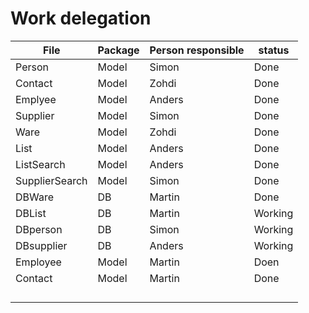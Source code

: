 # Work delegation

| File | Package |  Person responsible | status |
| ---- | ------- | ------------------ | ------ |
| Person | Model | Simon | Done |
| Contact | Model | Zohdi | Done |
| Emplyee | Model | Anders | Done |
| Supplier | Model | Simon | Done |
| Ware | Model| Zohdi | Done |
| List | Model | Anders | Done |
| ListSearch | Model | Anders | Done |
| SupplierSearch | Model | Simon | Done |
| DBWare | DB | Martin | Done |
| DBList | DB | Martin | Working |
| DBperson | DB | Simon | Working |
| DBsupplier | DB | Anders | Working |
| Employee | Model | Martin | Doen |
| Contact | Model | Martin | Done |
|  |  |  |  |
|  |  |  |  |
|  |  |  |  |
|  |  |  |  |
